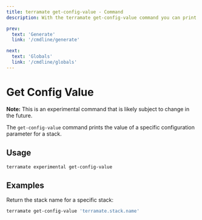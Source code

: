 ```yaml
---
title: terramate get-config-value - Command
description: With the terramate get-config-value command you can print the value of a specific configuration parameter.

prev:
  text: 'Generate'
  link: '/cmdline/generate'

next:
  text: 'Globals'
  link: '/cmdline/globals'
---
```


# Get Config Value

**Note:** This is an experimental command that is likely subject to change in the future.

The `get-config-value` command prints the value of a specific configuration parameter for a stack.

## Usage

`terramate experimental get-config-value`

## Examples

Return the stack name for a specific stack:

```bash
terramate get-config-value 'terramate.stack.name'
```
